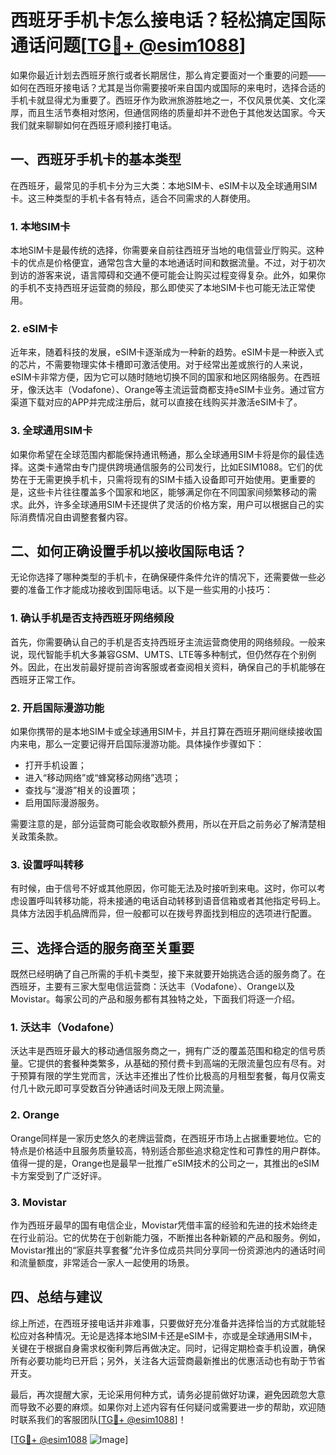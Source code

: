 # 西班牙手机卡怎么接电话？轻松搞定国际通话问题[[TG💪+ @esim1088](https://t.me/s/esim1088)]

如果你最近计划去西班牙旅行或者长期居住，那么肯定要面对一个重要的问题——如何在西班牙接电话？尤其是当你需要接听来自国内或国际的来电时，选择合适的手机卡就显得尤为重要了。西班牙作为欧洲旅游胜地之一，不仅风景优美、文化深厚，而且生活节奏相对悠闲，但通信网络的质量却并不逊色于其他发达国家。今天我们就来聊聊如何在西班牙顺利接打电话。

## 一、西班牙手机卡的基本类型

在西班牙，最常见的手机卡分为三大类：本地SIM卡、eSIM卡以及全球通用SIM卡。这三种类型的手机卡各有特点，适合不同需求的人群使用。

### 1. 本地SIM卡
本地SIM卡是最传统的选择，你需要亲自前往西班牙当地的电信营业厅购买。这种卡的优点是价格便宜，通常包含大量的本地通话时间和数据流量。不过，对于初次到访的游客来说，语言障碍和交通不便可能会让购买过程变得复杂。此外，如果你的手机不支持西班牙运营商的频段，那么即使买了本地SIM卡也可能无法正常使用。

### 2. eSIM卡
近年来，随着科技的发展，eSIM卡逐渐成为一种新的趋势。eSIM卡是一种嵌入式的芯片，不需要物理实体卡槽即可激活使用。对于经常出差或旅行的人来说，eSIM卡非常方便，因为它可以随时随地切换不同的国家和地区网络服务。在西班牙，像沃达丰（Vodafone）、Orange等主流运营商都支持eSIM卡业务。通过官方渠道下载对应的APP并完成注册后，就可以直接在线购买并激活eSIM卡了。

### 3. 全球通用SIM卡
如果你希望在全球范围内都能保持通讯畅通，那么全球通用SIM卡将是你的最佳选择。这类卡通常由专门提供跨境通信服务的公司发行，比如ESIM1088。它们的优势在于无需更换手机卡，只需将现有的SIM卡插入设备即可开始使用。更重要的是，这些卡片往往覆盖多个国家和地区，能够满足你在不同国家间频繁移动的需求。此外，许多全球通用SIM卡还提供了灵活的价格方案，用户可以根据自己的实际消费情况自由调整套餐内容。

## 二、如何正确设置手机以接收国际电话？

无论你选择了哪种类型的手机卡，在确保硬件条件允许的情况下，还需要做一些必要的准备工作才能成功接收到国际电话。以下是一些实用的小技巧：

### 1. 确认手机是否支持西班牙网络频段
首先，你需要确认自己的手机是否支持西班牙主流运营商使用的网络频段。一般来说，现代智能手机大多兼容GSM、UMTS、LTE等多种制式，但仍然存在个别例外。因此，在出发前最好提前咨询客服或者查阅相关资料，确保自己的手机能够在西班牙正常工作。

### 2. 开启国际漫游功能
如果你携带的是本地SIM卡或全球通用SIM卡，并且打算在西班牙期间继续接收国内来电，那么一定要记得开启国际漫游功能。具体操作步骤如下：
   - 打开手机设置；
   - 进入“移动网络”或“蜂窝移动网络”选项；
   - 查找与“漫游”相关的设置项；
   - 启用国际漫游服务。

需要注意的是，部分运营商可能会收取额外费用，所以在开启之前务必了解清楚相关政策条款。

### 3. 设置呼叫转移
有时候，由于信号不好或其他原因，你可能无法及时接听到来电。这时，你可以考虑设置呼叫转移功能，将未接通的电话自动转移到语音信箱或者其他指定号码上。具体方法因手机品牌而异，但一般都可以在拨号界面找到相应的选项进行配置。

## 三、选择合适的服务商至关重要

既然已经明确了自己所需的手机卡类型，接下来就要开始挑选合适的服务商了。在西班牙，主要有三家大型电信运营商：沃达丰（Vodafone）、Orange以及Movistar。每家公司的产品和服务都有其独特之处，下面我们将逐一介绍。

### 1. 沃达丰（Vodafone）
沃达丰是西班牙最大的移动通信服务商之一，拥有广泛的覆盖范围和稳定的信号质量。它提供的套餐种类繁多，从基础的预付费卡到高端的无限流量包应有尽有。对于预算有限的学生党而言，沃达丰还推出了性价比极高的月租型套餐，每月仅需支付几十欧元即可享受数百分钟通话时间及无限上网流量。

### 2. Orange
Orange同样是一家历史悠久的老牌运营商，在西班牙市场上占据重要地位。它的特点是价格适中且服务质量较高，特别适合那些追求稳定性和可靠性的用户群体。值得一提的是，Orange也是最早一批推广eSIM技术的公司之一，其推出的eSIM卡方案受到了广泛好评。

### 3. Movistar
作为西班牙最早的国有电信企业，Movistar凭借丰富的经验和先进的技术始终走在行业前沿。它的优势在于创新能力强，不断推出各种新颖的产品和服务。例如，Movistar推出的“家庭共享套餐”允许多位成员共同分享同一份资源池内的通话时间和流量额度，非常适合一家人一起使用的场景。

## 四、总结与建议

综上所述，在西班牙接电话并非难事，只要做好充分准备并选择恰当的方式就能轻松应对各种情况。无论是选择本地SIM卡还是eSIM卡，亦或是全球通用SIM卡，关键在于根据自身需求权衡利弊后再做决定。同时，记得定期检查手机设置，确保所有必要功能均已开启；另外，关注各大运营商最新推出的优惠活动也有助于节省开支。

最后，再次提醒大家，无论采用何种方式，请务必提前做好功课，避免因疏忽大意而导致不必要的麻烦。如果你对上述内容有任何疑问或需要进一步的帮助，欢迎随时联系我们的客服团队[[TG💪+ @esim1088](https://t.me/s/esim1088)]！

[[TG💪+ @esim1088](https://t.me/s/esim1088) ![Image](https://i.postimg.cc/4NQfJmqS/Snipaste-2025-05-13-00-14-12.png)]